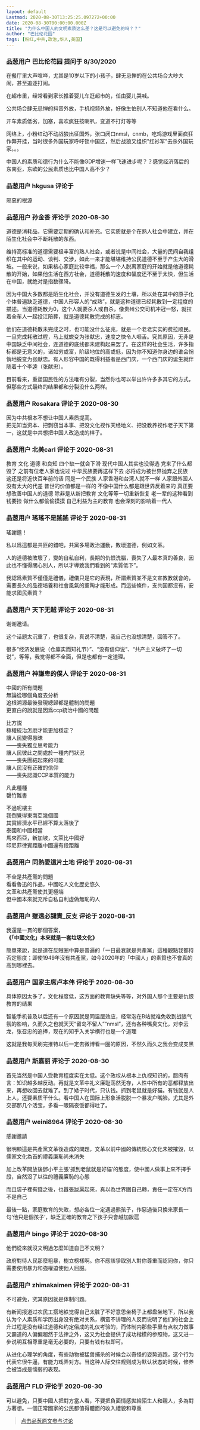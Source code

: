 ```yaml
---
layout: default
Lastmod: 2020-08-30T13:25:25.097272+00:00
date: 2020-08-30T00:00:00.000Z
title: "为什么中国人的文明素质这么差？这是可以避免的吗？？"
author: "巴比伦花园"
tags: [粉红,中共,政治,华人,美国]
---
```



### 品葱用户 **巴比伦花园** 提问于 8/30/2020
    
在餐厅里大声喧哗，尤其是10岁以下的小孩子，肆无忌惮的在公共场合大吵大闹，甚至追逐打闹。  
  
在超市里，经常看到家长推着婴儿车逛超市的，任由婴儿哭喊。  
  
公共场合肆无忌惮的抖音外放，手机视频外放，好像生怕别人不知道他在看什么。  
  
开车素质低劣，加塞，喜欢疯狂按喇叭，变道不打灯等等  
  
网络上，小粉红动不动战狼出征国外，张口闭口nmsl，cnmb，吃鸡游戏里面疯狂作弊开挂，当时很多外国玩家呼吁锁中国区，然后战狼又组织"红衫军"去杀外国玩家。。。  
  
中国人的素质和德行为什么不能像GDP增速一样飞速进步呢？？感觉经济落后的东南亚，东欧的公民素质也比中国人高不少？
    
                

### 品葱用户 **hkgusa** 评论于 
        
邪惡的根源
        
                

### 品葱用户 **孙金香** 评论于 2020-08-30
        
道德是消耗品，它需要定期的确认和补充。它实质就是个在熟人社会中建立，并在陌生化社会中不断耗散的东西。  
  
维持高标准的道德需要极丰富的熟人社会，或者说是中间社会，大量的民间自我组织在其中的运动、谈判、交涉，如此一来才能堪堪维持公民道德不至于产生大的滑坡。一般来说，如果核心家庭比较幸福，那么一个人脱离家庭的开始就是他道德耗散的开始，如果他生活在西方社会，道德耗散的速度和幅度还不至于太快，但生活在中国，就绝对是指数骤降。  
  
因为中国大多数都是陌生化社会，并没有道德生发的土壤，所以处在其中的原子化个体普遍缺乏道德，中国人形容人的“成熟”，就是这种道德已经耗散到一定程度的描述。当道德耗散为0，这个人就要杀人或自杀，像贵州公交司机冲冠一怒，就拉着全车人一起投江陪葬，就是道德耗散完成的标志。  
  
他们在道德耗散未完成之时，也可能没什么征兆，就是一个老老实实的费拉顺民。一旦完成耗散过程，马上就蜕变为张献忠，速度之快令人咂舌。究其原因，无非是中国缺乏中间社会，连道德的底线都未建构起来罢了。在这样的社会生活，许多指标都是无意义的，诸如穷或富，阶级地位的高或低，因为你不知道你身边的谁会悄悄地蜕变为张献忠。有人形容中国的既得利益者是西门庆，一个西门庆的诞生就伴随着十个李逵（张献忠）。  
  
目前看来，重塑国民性的方法唯有分裂，当然你也可以举出许许多多其它的方式，但那些方式最终的结果都和分裂没什么两样。
        
                

### 品葱用户 **Rosakara** 评论于 2020-08-30
        
因为中共根本不想让中国人素质提高。  
把无知当资本、把剽窃当本事、把没文化视作天经地义、把没教养视作老子天下第一，这就是中共想把中国人改造成的样子。
        
                

### 品葱用户 **北美carl** 评论于 2020-08-31
        
教育 文化 道德 和良知 四个缺一就会下滑 现代中国人其实也没得选 党来了什么都毁了 之前有位老人家也说过 中华民族要再这样下去 必将成为被世界抛弃之民族 这还是将近快百年前的话 同是一个民族 人家香港和台湾人就不一样 人家跟外国人没有太大的代差 普世的价值都是一样的 不像中国什么都是跟世界反着来的 真正要想改善中国人的道德 除非是从新把教育 文化等等一切重新恢复 老一辈的这种看到钱要捡 做什么都偷偷摸摸 自己利益为主的教育 也会深刻的影响着一代人
        
                

### 品葱用户 **瑤瑤不是謠謠** 评论于 2020-08-31
        
瑤謝邀！  
  
私以爲這都是共匪的錯吧，共黨多場政治運動，敗壞道德，例如文革。  
  
人的道德被敗壞了，變的自私自利，長期的仇恨洗腦，喪失了人最本真的善良，因此也不懂得關心別人，所以才導致我們看到的“素質低下”。  
  
我認爲素質不僅僅是禮儀，禮儀只是它的表現，所謂素質並不是文宣教教就會的，需要長久的品德培養和社會風氣的薰陶才能形成。而這些條件，支共囯都沒有，安能求國民素質？
        
                

### 品葱用户 **天下无贼** 评论于 2020-08-31
        
谢谢邀请。  
  
这个话题太沉重了，也很复杂，真说不清楚，我自己也没想清楚，回答不了。  
  
很多“经济发展说（仓廪实而知礼节）”、“没有信仰说”、“共产主义破坏了一切说”，等等，我觉得都不全面，但是也都有一定道理。
        
                

### 品葱用户 **神謙卑的僕人** 评论于 2020-08-31
        
中國的所有問題  
無論從哪個角度去分析  
追根溯源最後發現總歸都是體制的問題  
更直白的說就是因爲ccp統治中國的問題  
  
比方説  
極權統治怎麽才能更加穩定？  
讓人民變得愚昧  
——喪失獨立思考能力  
讓人民彼此之間處於一種内鬥狀況  
——喪失團結起來的可能  
讓人民沒有正確的信仰  
——喪失認識CCP本質的能力  
  
凡此種種  
罄竹難書  
  
不過呢樓主  
我倒覺得東南亞幾個國  
其實經濟水平已經不算太落後了  
泰國和中國相當  
馬來西亞，新加坡，文萊比中國好  
印尼菲律賓距離中國還有段距離
        
                

### 品葱用户 **同熱愛這片土地** 评论于 2020-08-31
        
不全是共產黨的問題  
看看魯迅的作品，中國吃人文化歷史悠久  
文革和共產黨使其更極端  
但中國本來就充斥自私自利虛偽無恥的人
        
                

### 品葱用户 **雖遠必譴責_反支** 评论于 2020-08-31
        
我還是一貫的那個答案，  
**《「中國文化」本來就是一套垃圾文化》**  
  
簡單來說，就是連在反賊圈中算是普遍的「一日最衰就是共產黨」這種觀點我都持否定態度；即使1949年沒有共產黨，如今2020年的「中國人」的素質也不會真的高到哪裡去。
        
                

### 品葱用户 **国家主席卢本伟** 评论于 2020-08-30
        
具体原因太多了，文化程度低，这方面的教育缺失等等，对外国人那个主要是仇恨教育的结果  
  
智能手机普及以后还有一个原因就是同温层效应，经常泡在B站就难免收到战狼气氛的影响，久而久之也就天天“留岛不留人”“nmsl”，还有各种嘴臭文化，对李云龙，张召忠的追捧，现在的知乎入关学横行也是一个道理  
  
这就是我每天刷完推特以后一定去微博看一圈的原因，不然久而久之我会变成支黑
        
                

### 品葱用户 **斯嘉丽** 评论于 2020-08-30
        
首先当然是中国人受教育程度实在太低。这个政权从根本上仇视知识的，腊肉有言：知识越多越反动。再就是文革中礼义廉耻荡然无存，人性中所有的恶都释放出来，再想收回去就难了。到了矮子时代，只认钱。抓到老鼠就是好猫。有钱就是人上人，还要素质干什么。看中国人在国际上形象活脱脱一个暴发户嘴脸。尤其是外交部那几个活宝，多看一眼隔夜饭都得吐了。
        
                

### 品葱用户 **weini8964** 评论于 2020-08-30
        
感謝邀請  
  
很明顯這是共產黨文革後造成的問題，文革以前中國的傳統核心文化未被摧毀，以儒家文化為首的禮義廉恥尚未消失  
  
加上改革開放後鄧小平主張‘抓到老鼠就是好貓’的態度，使中國人做事上來不擇手段，自然沒了以往的禮義廉恥的心態  
  
而且袋子裡有錢之後，也囂張跋扈起來，真以為世界圍自己轉，責任一定在X方而不是自己  
  
最後一點，家庭教育的失敗，想必各位一定遇過熊孩子，作惡過後只換來家長一句‘他只是個孩子’，缺乏正確的教育之下孩子只會越加跋扈
        
                

### 品葱用户 **bingo** 评论于 2020-08-30
        
他們從來就沒文明過怎麼知道自己不文明？  
  
政府對待人民那麼粗暴，樹立榜樣啊。你不應該爭取別人對你尊重而認同你，你只需要使用暴力和強權迫使他人屈服。
        
                

### 品葱用户 **zhimakaimen** 评论于 2020-08-31
        
不可避免，究其原因就是体制问题。  
  
  
  
有新闻报道过农民工搭地铁觉得自己太脏了不好意思坐椅子上都盘坐地下，所以我认为个人素质和学历出身没有绝对关系，横蛮不讲理的人反而说明了他们的社会上升过程是没有经过道德和约定俗成的礼仪考验的，而体制内那些手里有点权力做事又霸道的人偏偏超然于法律之外，这又为社会提供了成功楷模的参照物，这又进一步说明互相尊重是毫无必要的，只要有钱有权即可。  
  
  
从进化心理学的角度，有些动物被猛兽捕杀的时候会以奇怪的姿势逃跑，这个行为代表它很牛逼，有能力戏弄对方。当这种人际交往规则成为默认状态的时候，修养会被当成是懦弱的表现。
        
                

### 品葱用户 **FLD** 评论于 2020-08-30
        
可以避免，只要中國人把對方當人看，不要把負面情感拋給陌生人和親人，多為對方著想。一個正常國家的公民都值得體面的收入禮貌和尊重
        
                





> [点击品葱原文参与讨论](https://pincong.rocks/question/30455)


